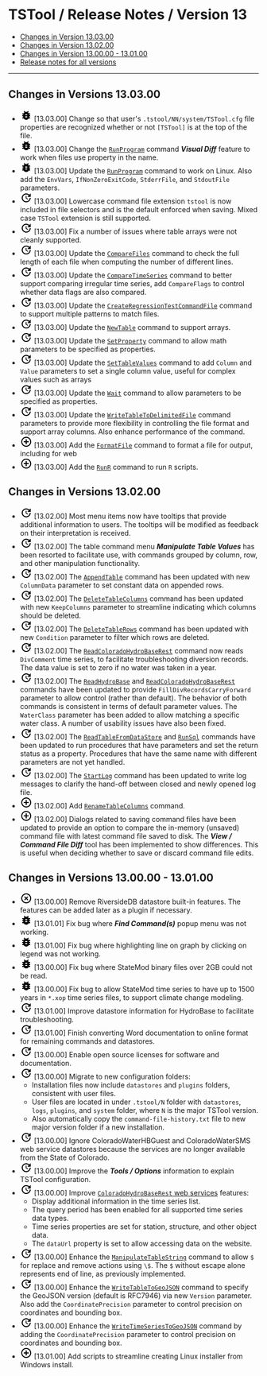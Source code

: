 # TSTool / Release Notes / Version 13 #

* [Changes in Version 13.03.00](#changes-in-version-130300)
* [Changes in Version 13.02.00](#changes-in-version-130200)
* [Changes in Version 13.00.00 - 13.01.00](#changes-in-version-130000-130100)
* [Release notes for all versions](release-notes.md)

----------

## Changes in Versions 13.03.00 ##

* ![bug](bug.png) [13.03.00] Change so that user's `.tstool/NN/system/TSTool.cfg` file
properties are recognized whether or not `[TSTool]` is at the top of the file.
* ![bug](bug.png) [13.03.00] Change the [`RunProgram`](../command-ref/CompareFiles/CompareFiles.md) command
***Visual Diff*** feature to work when files use property in the name.
* ![bug](bug.png) [13.03.00] Update the [`RunProgram`](../command-ref/RunProgram/RunProgram.md) command to work on Linux.
Also add the `EnvVars`, `IfNonZeroExitCode`, `StderrFile`, and `StdoutFile` parameters.
* ![change](change.png) [13.03.00] Lowercase command file extension `tstool` is now included in file selectors and is the default
enforced when saving.  Mixed case `TSTool` extension is still supported.
* ![change](change.png) [13.03.00] Fix a number of issues where table arrays were not cleanly supported.
* ![change](change.png) [13.03.00] Update the [`CompareFiles`](../command-ref/CompareFiles/CompareFiles.md) command to
check the full length of each file when computing the number of different lines.
* ![change](change.png) [13.03.00] Update the [`CompareTimeSeries`](../command-ref/CompareTimeSeries/CompareTimeSeries.md)
command to better support comparing irregular time series,
add `CompareFlags` to control whether data flags are also compared.
* ![change](change.png) [13.03.00] Update the
[`CreateRegressionTestCommandFile`](../command-ref/CreateRegressionTestCommandFile/CreateRegressionTestCommandFile.md)
command to support multiple patterns to match files.
* ![change](change.png) [13.03.00] Update the [`NewTable`](../command-ref/NewTable/NewTable.md) command to support arrays.
* ![change](change.png) [13.03.00] Update the [`SetProperty`](../command-ref/SetProperty/SetProperty.md) command to allow math parameters to be specified as properties.
* ![change](change.png) [13.03.00] Update the [`SetTableValues`](../command-ref/SetTableValues/SetTableValues.md) command to
add `Column` and `Value` parameters to set a single column value, useful for complex values such as arrays
* ![change](change.png) [13.03.00] Update the [`Wait`](../command-ref/Wait/Wait.md) command to allow parameters to be specified as properties.
* ![change](change.png) [13.03.00] Update the [`WriteTableToDelimitedFile`](../command-ref/WriteTableToDelimitedFile/WriteTableToDelimitedFile.md)
command parameters to provide more flexibility in controlling the file format and support array columns.
Also enhance performance of the command.
* ![new](new.png) [13.03.00] Add the [`FormatFile`](../command-ref/FormatFile/FormatFile.md) command to format a file for output,
including for web
* ![new](new.png) [13.03.00] Add the [`RunR`](../command-ref/RunR/RunR.md) command to run `R` scripts.

## Changes in Versions 13.02.00 ##

* ![change](change.png) [13.02.00] Most menu items now have tooltips that provide additional information to users.
The tooltips will be modified as feedback on their interpretation is received.
* ![change](change.png) [13.02.00] The table command menu ***Manipulate Table Values*** has been resorted to facilitate use,
with commands grouped by column, row, and other manipulation functionality.
* ![change](change.png) [13.02.00] The [`AppendTable`](../command-ref/AppendTable/AppendTable.md) command
has been updated with new `ColumnData` parameter to set constant data on appended rows.
* ![change](change.png) [13.02.00] The [`DeleteTableColumns`](../command-ref/DeleteTableColumns/DeleteTableColumns.md) command
has been updated with new `KeepColumns` parameter to streamline indicating which columns should be deleted.
* ![change](change.png) [13.02.00] The [`DeleteTableRows`](../command-ref/DeleteTableRows/DeleteTableRows.md) command
has been updated with new `Condition` parameter to filter which rows are deleted.
* ![change](change.png) [13.02.00] The [`ReadColoradoHydroBaseRest`](../command-ref/ReadColoradoHydroBaseRest/ReadColoradoHydroBaseRest.md)
command now reads `DivComment` time series, to facilitate troubleshooting diversion records.
The data value is set to zero if no water was taken in a year.
* ![change](change.png) [13.02.00] The [`ReadHydroBase`](../command-ref/ReadHydroBase/ReadHydroBase.md) and
[`ReadColoradoHydroBaseRest`](../command-ref/ReadColoradoHydroBaseRest/ReadColoradoHydroBaseRest.md)
commands have been updated to provide `FillDivRecordsCarryForward` parameter to allow control (rather than default).
The behavior of both commands is consistent in terms of default parameter values.
The `WaterClass` parameter has been added to allow matching a specific water class.
A number of usability issues have also been fixed.
* ![change](change.png) [13.02.00] The [`ReadTableFromDataStore`](../command-ref/ReadTableFromDataStore/ReadTableFromDataStore.md) and
[`RunSql`](../command-ref/RunSql/RunSql.md) commands have been updated to run procedures that have parameters and
set the return status as a property.
Procedures that have the same name with different parameters are not yet handled.
* ![change](change.png) [13.02.00] The [`StartLog`](../command-ref/StartLog/StartLog.md) command
has been updated to write log messages to clarify the hand-off between closed and newly opened log file.
* ![new](new.png) [13.02.00] Add [`RenameTableColumns`](../command-ref/RenameTableColumns/RenameTableColumns.md) command.
* ![new](new.png) [13.02.00] Dialogs related to saving command files have been updated to provide an option to
compare the in-memory (unsaved) command file with latest command file saved to disk.
The ***View / Command File Diff*** tool has been implemented to show differences.
This is useful when deciding whether to save or discard command file edits.

## Changes in Versions 13.00.00 - 13.01.00 ##

* ![remove](remove.png) [13.00.00] Remove RiversideDB datastore built-in features.
The features can be added later as a plugin if necessary.
* ![bug](bug.png) [13.01.01] Fix bug where ***Find Command(s)*** popup menu was not working.
* ![bug](bug.png) [13.01.00] Fix bug where highlighting line on graph by clicking on legend was not working.
* ![bug](bug.png) [13.00.00] Fix bug where StateMod binary files over 2GB could not be read.
* ![bug](bug.png) [13.00.00] Fix bug to allow StateMod time series to have up to 1500 years
in `*.xop` time series files, to support climate change modeling.
* ![change](change.png) [13.01.00] Improve datastore information for HydroBase to facilitate troubleshooting.
* ![change](change.png) [13.01.00] Finish converting Word documentation to online format for remaining commands and datastores.
* ![change](change.png) [13.00.00] Enable open source licenses for software and documentation.
* ![change](change.png) [13.00.00] Migrate to new configuration folders:
	+ Installation files now include `datastores` and `plugins` folders, consistent with user files.
	+ User files are located in under `.tstool/N` folder with `datastores`, `logs`, `plugins`, and `system` folder,
where `N` is the major TSTool version.
	+ Also automatically copy the `command-file-history.txt` file to new major version folder if a new installation.
* ![change](change.png) [13.00.00] Ignore ColoradoWaterHBGuest and ColoradoWaterSMS web service
datastores because the services are no longer available from the State of Colorado.
* ![change](change.png) [13.00.00] Improve the ***Tools / Options*** information to explain TSTool configuration.
* ![change](change.png) [13.00.00] Improve
[`ColoradoHydroBaseRest` web services](../datastore-ref/ColoradoHydroBaseRest/ColoradoHydroBaseRest.md) features:
	+ Display additional information in the time series list.
	+ The query period has been enabled for all supported time series data types.
	+ Time series properties are set for station, structure, and other object data.
	+ The `dataUrl` property is set to allow accessing data on the website.
* ![change](change.png) [13.00.00] Enhance the
[`ManipulateTableString`](../command-ref/ManipulateTableString/ManipulateTableString.md) command
to allow `$` for replace and remove actions using `\$`.
The `$` without escape alone represents end of line, as previously implemented.
* ![change](change.png) [13.00.00] Enhance the
[`WriteTableToGeoJSON`](../command-ref/WriteTableToGeoJSON/WriteTableToGeoJSON.md) command
to specify the GeoJSON version (default is RFC7946) via new `Version` parameter.
Also add the `CoordinatePrecision` parameter to control precision on coordinates and bounding box.
* ![change](change.png) [13.00.00] Enhance the
[`WriteTimeSeriesToGeoJSON`](../command-ref/WriteTimeSeriesToGeoJSON/WriteTimeSeriesToGeoJSON.md) command
by adding the `CoordinatePrecision` parameter to control precision on coordinates and bounding box.
* ![new](new.png) [13.01.00] Add scripts to streamline creating Linux installer from Windows install.
